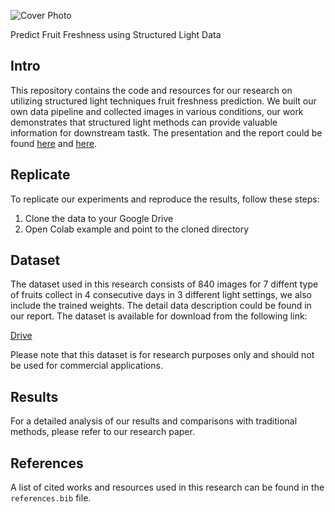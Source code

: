![Cover Photo](https://raw.githubusercontent.com/minhtcai/fruit_freshness/cover.png)

Predict Fruit Freshness using Structured Light Data

## Intro

This repository contains the code and resources for our research on utilizing structured light techniques fruit freshness prediction. We built our own data pipeline and collected images in various conditions, our work demonstrates that structured light methods can provide valuable information for downstream tastk. The presentation and the report could be found [here](https://docs.google.com/presentation/d/1U7qYeAOosmj36D6bmybok-jwUEahBSwIgsE5ZTu4PPo/edit#slide=id.g21238f436ba_0_633) and [here](https://arxiv.org/pdf/2212.01552.pdf). 

## Replicate

To replicate our experiments and reproduce the results, follow these steps:

1. Clone the data to your Google Drive
2. Open Colab example and point to the cloned directory

## Dataset

The dataset used in this research consists of 840 images for 7 diffent type of fruits collect in 4 consecutive days in 3 different light settings, we also include the trained weights. The detail data description could be found in our report. The dataset is available for download from the following link:

[Drive](https://drive.google.com/drive/u/1/folders/1PFBdDe0F3vG3DRO8ZFg4CDrnD8YPZSKX)

Please note that this dataset is for research purposes only and should not be used for commercial applications.

## Results

For a detailed analysis of our results and comparisons with traditional methods, please refer to our research paper.

## References

A list of cited works and resources used in this research can be found in the `references.bib` file.


